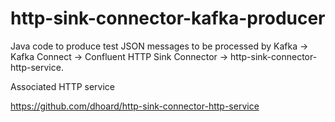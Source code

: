 # http-sink-connector-kafka-producer

Java code to produce test JSON messages to be processed by Kafka -> Kafka Connect -> Confluent HTTP Sink Connector -> http-sink-connector-http-service.

Associated HTTP service

https://github.com/dhoard/http-sink-connector-http-service